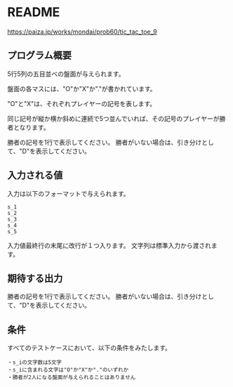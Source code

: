 # README
https://paiza.jp/works/mondai/prob60/tic_tac_toe_9

## プログラム概要
5行5列の五目並べの盤面が与えられます。

盤面の各マスには、"O"か"X"か"."が書かれています。

"O"と"X"は、それぞれプレイヤーの記号を表します。

同じ記号が縦か横か斜めに連続で5つ並んでいれば、その記号のプレイヤーが勝者となります。

勝者の記号を1行で表示してください。
勝者がいない場合は、引き分けとして、"D"を表示してください。

## 入力される値
入力は以下のフォーマットで与えられます。
```
s_1
s_2
s_3
s_4
s_5
```

入力値最終行の末尾に改行が１つ入ります。
文字列は標準入力から渡されます。

## 期待する出力
勝者の記号を1行で表示してください。
勝者がいない場合は、引き分けとして、"D"を表示してください。

## 条件
すべてのテストケースにおいて、以下の条件をみたします。
```
・s_iの文字数は5文字
・s_iに含まれる文字は"O"か"X"か"."のいずれか
・勝者が2人になる盤面が与えられることはありません
```